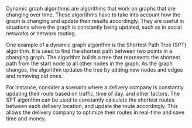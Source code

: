 

Dynamic graph algorithms are algorithms that work on graphs that are changing over time. These algorithms have to take into account how the graph is changing and update their results accordingly. They are useful in situations where the graph is constantly being updated, such as in social networks or network routing.

One example of a dynamic graph algorithm is the Shortest Path Tree (SPT) algorithm. It is used to find the shortest path between two points in a changing graph. The algorithm builds a tree that represents the shortest path from the start node to all other nodes in the graph. As the graph changes, the algorithm updates the tree by adding new nodes and edges and removing old ones.

For instance, consider a scenario where a delivery company is constantly updating their route based on traffic, time of day, and other factors. The SPT algorithm can be used to constantly calculate the shortest routes between each delivery location, and update the route accordingly. This allows the delivery company to optimize their routes in real-time and save time and money.